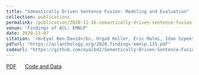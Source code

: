 ```yaml
---
title: "Semantically Driven Sentence Fusion: Modeling and Evaluation"
collection: publications
permalink: /publication/2020-11-16-semantically-driven-sentence-fusion
venue: 'Findings of ACL: EMNLP'
date: 2020-11-07
citation: '<b>Eyal Ben-David</b>, Orgad Keller, Eric Malmi, Idan Szpektor,and Roi Reichart. "Semantically Driven Sentence Fusion: Modeling and Evaluation" <i>Findings of the Association for Computational Linguistics: EMNLP</i>. 2020.'
pdfurl: "https://aclanthology.org/2020.findings-emnlp.135.pdf"
codeurl: "https://github.com/eyalbd2/Semantically-Driven-Sentence-Fusion"
---
```

<a href='https://aclanthology.org/2020.findings-emnlp.135.pdf'>PDF</a>
&nbsp;&nbsp;&nbsp;&nbsp;
<a href='https://github.com/eyalbd2/Semantically-Driven-Sentence-Fusion'>Code and Data</a>
&nbsp;&nbsp;&nbsp;&nbsp;
